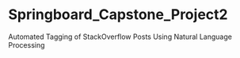# Springboard_Capstone_Project2
Automated Tagging of StackOverflow Posts Using Natural Language Processing

